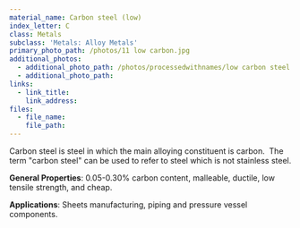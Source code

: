 ```yaml
---
material_name: Carbon steel (low)
index_letter: C
class: Metals
subclass: 'Metals: Alloy Metals'
primary_photo_path: /photos/11 low carbon.jpg
additional_photos:
  - additional_photo_path: /photos/processedwithnames/low carbon steel.jpeg
  - additional_photo_path:
links:
  - link_title:
    link_address:
files:
  - file_name:
    file_path:
---
```



Carbon steel is steel in which the main alloying constituent is carbon.  The term "carbon steel" can be used to refer to steel which is not stainless steel.

**General Properties**: 0.05-0.30% carbon content, malleable, ductile, low tensile strength, and cheap.

**Applications**: Sheets manufacturing, piping and pressure vessel components.
